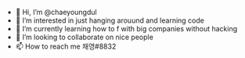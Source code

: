 - 👋 Hi, I’m @chaeyoungdul
- 👀 I’m interested in just hanging arouund and learning code
- 🌱 I’m currently learning how to f with big companies without hacking
- 💞️ I’m looking to collaborate on nice people
- 📫 How to reach me 채영#8832

<!---
chaeyoungdul/chaeyoungdul is a ✨ special ✨ repository because its `README.md` (this file) appears on your GitHub profile.
You can click the Preview link to take a look at your changes.
--->
